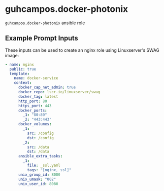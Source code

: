 # guhcampos.docker-photonix

`guhcampos.docker-photonix` ansible role

## Example Prompt Inputs

These inputs can be used to create an nginx role using Linuxserver's SWAG image:

```yaml
- name: nginx
  public: true
  template:
    name: docker-service
    context:
      docker_cap_net_admin: true
      docker_repo: lscr.io/linuxserver/swag
      docker_tag: latest
      http_port: 80
      https_port: 443
      docker_ports:
        _1: "80:80"
        _2: "443:443"
      docker_volumes:
        _1:
          src: /config
          dst: /config
        _2:
          src: /data
          dst: /data
      ansible_extra_tasks:
        _1:
          file: _ssl.yaml
          tags: "[nginx, ssl]"
      unix_group_id: 8080
      unix_umask: "002"
      unix_user_id: 8080
```
